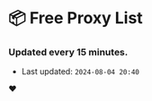 # :package: Free Proxy List
### Updated every 15 minutes.

- Last updated: `2024-08-04 20:40`

:heart:
